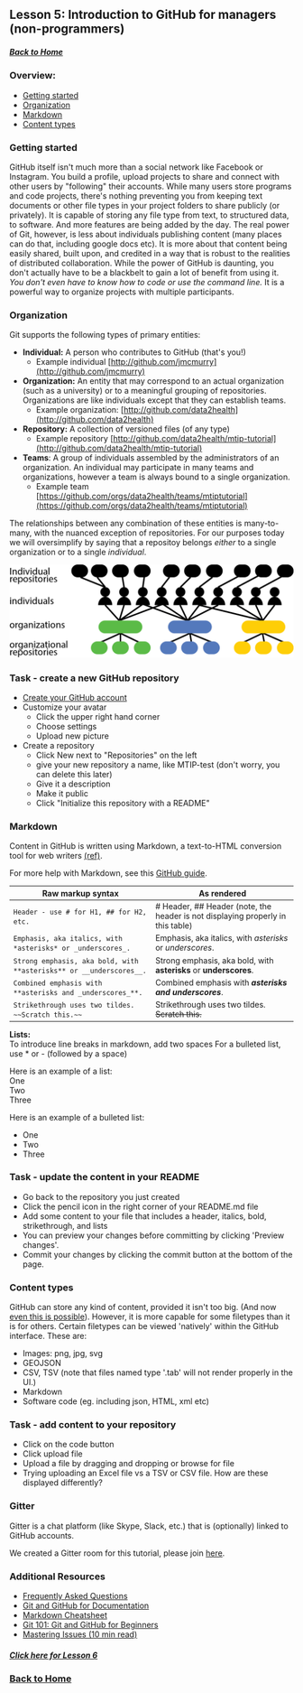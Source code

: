 ## Lesson 5: Introduction to GitHub for managers (non-programmers)
##### [Back to Home](../index.md)
### Overview:
- [Getting started](#getting-started)
- [Organization](#organization)
- [Markdown](#markdown)
- [Content types](#content)

### Getting started

GitHub itself isn't much more than a social network like Facebook or Instagram. You build a profile, upload projects to share and connect with other users by "following" their accounts. While many users store programs and code projects, there's nothing preventing you from keeping text documents or other file types in your project folders to share publicly (or privately). It is capable of storing any file type from text, to structured data, to software. And more features are being added by the day. The real power of Git, however, is less about individuals publishing content (many places can do that, including google docs etc). It is more about that content being easily shared, built upon, and credited in a way that is robust to the realities of distributed collaboration. While the power of GitHub is daunting, you don't actually have to be a blackbelt to gain a lot of benefit from using it. *You don't even have to know how to code or use the command line.* It is a powerful way to organize projects with multiple participants.

### Organization

Git supports the following types of primary entities:

- **Individual:** A person who contributes to GitHub (that's you!) 
  - Example individual [http://github.com/jmcmurry](http://github.com/jmcmurry)
- **Organization:** An entity that may correspond to an actual organization (such as a university) or to a meaningful grouping of repositories. Organizations are like individuals except that they can establish teams. 
  - Example organization: [http://github.com/data2health](http://github.com/data2health)
- **Repository:** A collection of versioned files (of any type)
  - Example repository [http://github.com/data2health/mtip-tutorial](http://github.com/data2health/mtip-tutorial)
- **Teams**: A group of individuals assembled by the administrators of an organization. An individual may participate in many teams and organizations, however a team is always bound to a single organization. 
  - Example team [https://github.com/orgs/data2health/teams/mtiptutorial](https://github.com/orgs/data2health/teams/mtiptutorial)

The relationships between any combination of these entities is many-to-many, with the nuanced exception of repositories.
For our purposes today we will oversimplify by saying that a repositoy belongs *either* to a single organization or to a single *individual*.

![](../howto/images/github-organizations-teams-repos.png)

### Task - create a new GitHub repository
- [Create your GitHub account](https://github.com/)
- Customize your avatar
	- Click the upper right hand corner
	- Choose settings
	- Upload new picture
- Create a repository 
	- Click New next to "Repositories" on the left
	- give your new repository a name, like MTIP-test (don't worry, you can delete this later)
	- Give it a description
	- Make it public
	- Click "Initialize this repository with a README"

### Markdown

Content in GitHub is written using Markdown, a text-to-HTML conversion tool for web writers [(ref)](https://kirkstrobeck.github.io/whatismarkdown.com/).

For more help with Markdown, see this [GitHub guide](https://help.github.com/categories/writing-on-github/).

| Raw markup syntax | As rendered |
|-------------|------------|
|`Header - use # for H1, ## for H2, etc.`|# Header, ## Header (note, the header is not displaying properly in this table)|
|`Emphasis, aka italics, with *asterisks* or _underscores_.`|Emphasis, aka italics, with *asterisks* or _underscores_.|
|`Strong emphasis, aka bold, with **asterisks** or __underscores__.`|Strong emphasis, aka bold, with **asterisks** or __underscores__.
|`Combined emphasis with **asterisks and _underscores_**.`|Combined emphasis with **_asterisks and underscores_**.|
|`Strikethrough uses two tildes. ~~Scratch this.~~` | Strikethrough uses two tildes. ~~Scratch this.~~ |

**Lists:**  
To introduce line breaks in markdown, add two spaces
For a bulleted list, use * or - (followed by a space)

Here is an example of a list:  
One  
Two  
Three  

Here is an example of a bulleted list:
- One
- Two
- Three

### Task - update the content in your README
- Go back to the repository you just created
- Click the pencil icon in the right corner of your README.md file
- Add some content to your file that includes a header, italics, bold, strikethrough, and lists
- You can preview your changes before committing by clicking 'Preview changes'.
- Commit your changes by clicking the commit button at the bottom of the page.

### Content types

GitHub can store any kind of content, provided it isn't too big. (And now [even this is possible](https://git-lfs.github.com/)).
However, it is more capable for some filetypes than it is for others. Certain filetypes can be viewed 'natively' within the GitHub interface. These are:

- Images: png, jpg, svg
- GEOJSON
- CSV, TSV (note that files named type '.tab' will not render properly in the UI.)
- Markdown
- Software code (eg. including json, HTML, xml etc)

### Task - add content to your repository
- Click on the code button
- Click upload file
- Upload a file by dragging and dropping or browse for file
- Trying uploading an Excel file vs a TSV or CSV file. How are these displayed differently?

### Gitter
Gitter is a chat platform (like Skype, Slack, etc.) that is (optionally) linked to GitHub accounts.

We created a Gitter room for this tutorial, please join [here](https://gitter.im/tis-lab/MTIP-tutorial?utm_source=share-link&utm_medium=link&utm_campaign=share-link).


### Additional Resources
- [Frequently Asked Questions](FAQ)
- [Git and GitHub for Documentation](http://www.slideshare.net/annegentle/git-and-github-for-documentation)
- [Markdown Cheatsheet](https://github.com/adam-p/markdown-here/wiki/Markdown-Cheatsheet)
- [Git 101: Git and GitHub for Beginners](http://www.slideshare.net/HubSpot/git-101-git-and-github-for-beginners)
- [Mastering Issues (10 min read)](https://guides.github.com/features/issues/)


##### [Click here for Lesson 6](https://data2health.github.io/mtip-tutorial/lessons/Lesson6.html) 
### [Back to Home](../index.md)


